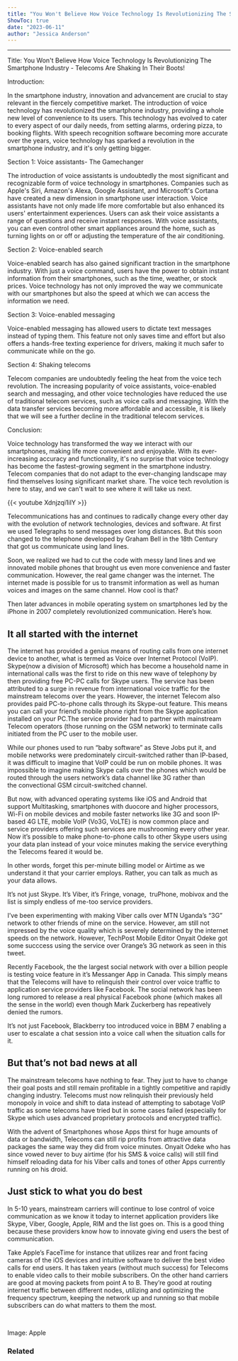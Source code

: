 ```yaml
---
title: "You Won't Believe How Voice Technology Is Revolutionizing The Smartphone Industry - Telecoms Are Shaking In Their Boots!"
ShowToc: true 
date: "2023-06-11"
author: "Jessica Anderson"
---
```

*****
Title: You Won't Believe How Voice Technology Is Revolutionizing The Smartphone Industry - Telecoms Are Shaking In Their Boots!

Introduction:

In the smartphone industry, innovation and advancement are crucial to stay relevant in the fiercely competitive market. The introduction of voice technology has revolutionized the smartphone industry, providing a whole new level of convenience to its users. This technology has evolved to cater to every aspect of our daily needs, from setting alarms, ordering pizza, to booking flights. With speech recognition software becoming more accurate over the years, voice technology has sparked a revolution in the smartphone industry, and it's only getting bigger.

Section 1: Voice assistants- The Gamechanger

The introduction of voice assistants is undoubtedly the most significant and recognizable form of voice technology in smartphones. Companies such as Apple's Siri, Amazon's Alexa, Google Assistant, and Microsoft's Cortana have created a new dimension in smartphone user interaction. Voice assistants have not only made life more comfortable but also enhanced its users' entertainment experiences. Users can ask their voice assistants a range of questions and receive instant responses. With voice assistants, you can even control other smart appliances around the home, such as turning lights on or off or adjusting the temperature of the air conditioning.

Section 2: Voice-enabled search

Voice-enabled search has also gained significant traction in the smartphone industry. With just a voice command, users have the power to obtain instant information from their smartphones, such as the time, weather, or stock prices. Voice technology has not only improved the way we communicate with our smartphones but also the speed at which we can access the information we need.

Section 3: Voice-enabled messaging

Voice-enabled messaging has allowed users to dictate text messages instead of typing them. This feature not only saves time and effort but also offers a hands-free texting experience for drivers, making it much safer to communicate while on the go.

Section 4: Shaking telecoms

Telecom companies are undoubtedly feeling the heat from the voice tech revolution. The increasing popularity of voice assistants, voice-enabled search and messaging, and other voice technologies have reduced the use of traditional telecom services, such as voice calls and messaging. With the data transfer services becoming more affordable and accessible, it is likely that we will see a further decline in the traditional telecom services.

Conclusion:

Voice technology has transformed the way we interact with our smartphones, making life more convenient and enjoyable. With its ever-increasing accuracy and functionality, it's no surprise that voice technology has become the fastest-growing segment in the smartphone industry. Telecom companies that do not adapt to the ever-changing landscape may find themselves losing significant market share. The voice tech revolution is here to stay, and we can't wait to see where it will take us next.

{{< youtube Xdnjzqi1iIY >}} 



Telecommunications has and continues to radically change every other day with the evolution of network technologies, devices and software. At first we used Telegraphs to send messages over long distances. But this soon changed to the telephone developed by Graham Bell in the 18th Century that got us communicate using land lines.
 
Soon, we realized we had to cut the code with messy land lines and we innovated mobile phones that brought us even more convenience and faster communication. However, the real game changer was the internet. The internet made is possible for us to transmit information as well as human voices and images on the same channel. How cool is that?
 
Then later advances in mobile operating system on smartphones led by the iPhone in 2007 completely revolutionized communication. Here’s how.
 
## It all started with the internet
 
The internet has provided a genius means of routing calls from one internet device to another, what is termed as Voice over Internet Protocol (VoIP). Skype(now a division of Microsoft) which has become a household name in international calls was the first to ride on this new wave of telephony by then providing free PC-PC calls for Skype users. The service has been attributed to a surge in revenue from international voice traffic for the mainstream telecoms over the years.
However, the internet Telecom also provides paid PC-to-phone calls through its Skype-out feature. This means you can call your friend’s mobile phone right from the Skype application installed on your PC.The service provider had to partner with mainstream Telecom operators (those running on the GSM network) to terminate calls initiated from the PC user to the mobile user.
 
While our phones used to run “baby software” as Steve Jobs put it, and mobile networks were predominately circuit-switched rather than IP-based, it was difficult to imagine that VoIP could be run on mobile phones. It was impossible to imagine making Skype calls over the phones which would be routed through the users network’s data channel like 3G rather than the convectional GSM circuit-switched channel.
 
But now, with advanced operating systems like iOS and Android that support Multitasking, smartphones with duocore and higher processors, Wi-Fi on mobile devices and mobile faster networks like 3G and soon IP-based 4G LTE, mobile VoIP (Vo3G, VoLTE) is now common place and service providers offering such services are mushrooming every other year. Now it’s possible to make phone-to-phone calls to other Skype users using your data plan instead of your voice minutes making the service everything the Telecoms feared it would be.
 
In other words, forget this per-minute billing model or Airtime as we understand it that your carrier employs. Rather, you can talk as much as your data allows.
 
It’s not just Skype. It’s Viber, it’s Fringe, vonage,  truPhone, mobivox and the list is simply endless of me-too service providers.
 
I’ve been experimenting with making Viber calls over MTN Uganda’s “3G” network to other friends of mine on the service. However, am still not impressed by the voice quality which is severely determined by the internet speeds on the network. However, TechPost Mobile Editor Onyait Odeke got some succcess using the service over Orange’s 3G network as seen in this tweet.
 
Recently Facebook, the the largest social network with over a billion people is testing voice feature in it’s Messanger App in Canada. This simply means that the Telecoms will have to relinquish their control over voice traffic to application service providers like Facebook. The social network has been long rumored to release a real physical Facebook phone (which makes all the sense in the world) even though Mark Zuckerberg has repeatively denied the rumors.
 
It’s not just Facebook, Blackberry too introduced voice in BBM 7 enabling a user to escalate a chat session into a voice call when the situation calls for it.
 
## But that’s not bad news at all
 
The mainstream telecoms have nothing to fear. They just to have to change their goal posts and still remain profitable in a tightly competitive and rapidly changing industry. Telecoms must now relinquish their previously held monopoly in voice and shift to data instead of attempting to sabotage VoIP traffic as some telecoms have tried but in some cases failed (especially for Skype which uses advanced proprietary protocols and encrypted traffic).
 
With the advent of Smartphones whose Apps thirst for huge amounts of data or bandwidth, Telecoms can still rip profits from attractive data packages the same way they did from voice minutes. Onyait Odeke who has since vowed never to buy airtime (for his SMS & voice calls) will still find himself reloading data for his Viber calls and tones of other Apps currently running on his droid.
 
## Just stick to what you do best
 
In 5-10 years, mainstream carriers will continue to lose control of voice communication as we know it today to internet application providers like Skype, Viber, Google, Apple, RIM and the list goes on. This is a good thing because these providers know how to innovate giving end users the best of communication.
 
Take Apple’s FaceTime for instance that utilizes rear and front facing cameras of the iOS devices and intuitive software to deliver the best video calls for end users. It has taken years (without much success) for Telecoms to enable video calls to their mobile subscribers.
On the other hand carriers are good at moving packets from point A to B. They’re good at routing internet traffic between different nodes, utilizing and optimizing the frequency spectrum, keeping the network up and running so that mobile subscribers can do what matters to them the most.
 
 
 
Image: Apple
 
### Related



